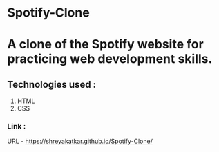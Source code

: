 # Spotify-Clone

# A clone of the Spotify website for practicing web development skills.

## Technologies used :

1. HTML 
2. CSS

### Link :
URL - https://shreyakatkar.github.io/Spotify-Clone/
